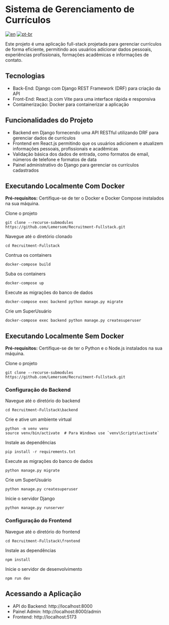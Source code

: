 # Sistema de Gerenciamento de Currículos

[![en](https://img.shields.io/badge/lang-en-red.svg)](https://github.com/Lemersom/Recruitment-Fullstack/blob/main/README.md)
[![pt-br](https://img.shields.io/badge/lang-pt--br-green.svg)](https://github.com/Lemersom/Recruitment-Fullstack/blob/main/README.pt-br.md)

Este projeto é uma aplicação full-stack projetada para gerenciar currículos de forma eficiente, permitindo aos usuários adicionar dados pessoais, experiências profissionais, formações acadêmicas e informações de contato.

## Tecnologias

* Back-End: Django com Django REST Framework (DRF) para criação da API
* Front-End: React.js com Vite para uma interface rápida e responsiva
* Containerização: Docker para containerizar a aplicação

## Funcionalidades do Projeto

* Backend em Django fornecendo uma API RESTful utilizando DRF para gerenciar dados de currículos
* Frontend em React.js permitindo que os usuários adicionem e atualizem informações pessoais, profissionais e acadêmicas
* Validação básica dos dados de entrada, como formatos de email, números de telefone e formatos de data
* Painel administrativo do Django para gerenciar os currículos cadastrados

## Executando Localmente Com Docker
**Pré-requisitos:** Certifique-se de ter o Docker e Docker Compose instalados na sua máquina.

Clone o projeto
```
git clone --recurse-submodules https://github.com/Lemersom/Recruitment-Fullstack.git
```

Navegue até o diretório clonado
```
cd Recruitment-Fullstack
```

Contrua os containers
```
docker-compose build
```

Suba os containers
```
docker-compose up
```

Execute as migrações do banco de dados
```
docker-compose exec backend python manage.py migrate
```

Crie um SuperUsuário
```
docker-compose exec backend python manage.py createsuperuser
```

## Executando Localmente Sem Docker
**Pré-requisitos:** Certifique-se de ter o Python e o Node.js instalados na sua máquina.

Clone o projeto
```
git clone --recurse-submodules https://github.com/Lemersom/Recruitment-Fullstack.git
```

### Configuração do Backend

Navegue até o diretório do backend
```
cd Recruitment-Fullstack\backend
```

Crie e ative um ambiente virtual
```
python -m venv venv
source venv/bin/activate  # Para Windows use `venv\Scripts\activate`
```

Instale as dependências
```
pip install -r requirements.txt
```

Execute as migrações do banco de dados
```
python manage.py migrate
```

Crie um SuperUsuário
```
python manage.py createsuperuser
```

Inicie o servidor Django
```
python manage.py runserver
```

### Configuração do Frontend

Navegue até o diretório do frontend
```
cd Recruitment-Fullstack\frontend
```

Instale as dependências
```
npm install
```

Inicie o servidor de desenvolvimento
```
npm run dev
```

## Acessando a Aplicação

* API do Backend: http://localhost:8000
* Painel Admin: http://localhost:8000/admin
* Frontend: http://localhost:5173
